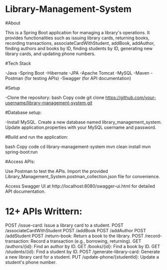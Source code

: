 # Library-Management-System

#About

This is a Spring Boot application for managing a library's operations. It provides functionalities such as issuing library cards, returning books, recording transactions, associateCardWithStudent, addBook, addAuthor, finding authors and books by ID, finding students by ID, generating new library cards, and updating phone numbers.

#Tech Stack

-Java
-Spring Boot
-Hibernate
-JPA
-Apache Tomcat
-MySQL
-Maven
-Postman (for testing APIs)
-Swagger (for API documentation)

#Setup

-Clone the repository:
bash
Copy code
git clone https://github.com/your-username/library-management-system.git


#Database setup:

-Install MySQL.
Create a new database named library_management_system.
Update application.properties with your MySQL username and password.

#Build and run the application:

bash
Copy code
cd library-management-system
mvn clean install
mvn spring-boot:run

#Access APIs:

Use Postman to test the APIs. Import the provided Library_Management_System.postman_collection.json file for convenience.

Access Swagger UI at http://localhost:8080/swagger-ui.html for detailed API documentation.

# 12+ APIs Writtern:

POST /issue-card: Issue a library card to a student.
POST /associateCardWithStudent
POST /addBook
POST /addAuthor
POST /addStudent
POST /return-book: Return a book to the library.
POST /record-transaction: Record a transaction (e.g., borrowing, returning).
GET /authors/{id}: Find an author by ID.
GET /books/{id}: Find a book by ID.
GET /students/{id}: Find a student by ID.
POST /generate-library-card: Generate a new library card for a student.
PUT /update-phone/{studentId}: Update a student's phone number.
